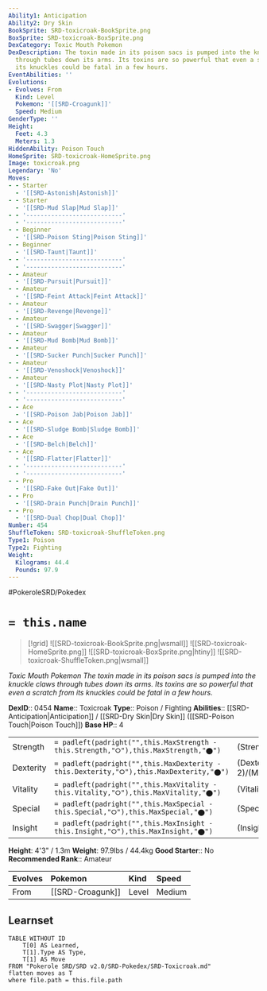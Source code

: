 ```yaml
---
Ability1: Anticipation
Ability2: Dry Skin
BookSprite: SRD-toxicroak-BookSprite.png
BoxSprite: SRD-toxicroak-BoxSprite.png
DexCategory: Toxic Mouth Pokemon
DexDescription: The toxin made in its poison sacs is pumped into the knuckle claws
  through tubes down its arms. Its toxins are so powerful that even a scratch from
  its knuckles could be fatal in a few hours.
EventAbilities: ''
Evolutions:
- Evolves: From
  Kind: Level
  Pokemon: '[[SRD-Croagunk]]'
  Speed: Medium
GenderType: ''
Height:
  Feet: 4.3
  Meters: 1.3
HiddenAbility: Poison Touch
HomeSprite: SRD-toxicroak-HomeSprite.png
Image: toxicroak.png
Legendary: 'No'
Moves:
- - Starter
  - '[[SRD-Astonish|Astonish]]'
- - Starter
  - '[[SRD-Mud Slap|Mud Slap]]'
- - '---------------------------'
  - '---------------------------'
- - Beginner
  - '[[SRD-Poison Sting|Poison Sting]]'
- - Beginner
  - '[[SRD-Taunt|Taunt]]'
- - '---------------------------'
  - '---------------------------'
- - Amateur
  - '[[SRD-Pursuit|Pursuit]]'
- - Amateur
  - '[[SRD-Feint Attack|Feint Attack]]'
- - Amateur
  - '[[SRD-Revenge|Revenge]]'
- - Amateur
  - '[[SRD-Swagger|Swagger]]'
- - Amateur
  - '[[SRD-Mud Bomb|Mud Bomb]]'
- - Amateur
  - '[[SRD-Sucker Punch|Sucker Punch]]'
- - Amateur
  - '[[SRD-Venoshock|Venoshock]]'
- - Amateur
  - '[[SRD-Nasty Plot|Nasty Plot]]'
- - '---------------------------'
  - '---------------------------'
- - Ace
  - '[[SRD-Poison Jab|Poison Jab]]'
- - Ace
  - '[[SRD-Sludge Bomb|Sludge Bomb]]'
- - Ace
  - '[[SRD-Belch|Belch]]'
- - Ace
  - '[[SRD-Flatter|Flatter]]'
- - '---------------------------'
  - '---------------------------'
- - Pro
  - '[[SRD-Fake Out|Fake Out]]'
- - Pro
  - '[[SRD-Drain Punch|Drain Punch]]'
- - Pro
  - '[[SRD-Dual Chop|Dual Chop]]'
Number: 454
ShuffleToken: SRD-toxicroak-ShuffleToken.png
Type1: Poison
Type2: Fighting
Weight:
  Kilograms: 44.4
  Pounds: 97.9
---
```


#PokeroleSRD/Pokedex

# `= this.name`

> [!grid]
> ![[SRD-toxicroak-BookSprite.png|wsmall]]
> ![[SRD-toxicroak-HomeSprite.png]]
> ![[SRD-toxicroak-BoxSprite.png|htiny]]
> ![[SRD-toxicroak-ShuffleToken.png|wsmall]]


*Toxic Mouth Pokemon*
*The toxin made in its poison sacs is pumped into the knuckle claws through tubes down its arms. Its toxins are so powerful that even a scratch from its knuckles could be fatal in a few hours.*

**DexID**:: 0454
**Name**:: Toxicroak
**Type**:: Poison / Fighting
**Abilities**:: [[SRD-Anticipation|Anticipation]] / [[SRD-Dry Skin|Dry Skin]] ([[SRD-Poison Touch|Poison Touch]])
**Base HP**:: 4

|           |                                                                                        |                                          |
| --------- | -------------------------------------------------------------------------------------- | ---------------------------------------- |
| Strength  | `= padleft(padright("",this.MaxStrength - this.Strength,"⭘"),this.MaxStrength,"⬤")`    | (Strength::3)/(MaxStrength::6)   |
| Dexterity | `= padleft(padright("",this.MaxDexterity - this.Dexterity,"⭘"),this.MaxDexterity,"⬤")` | (Dexterity:: 2)/(MaxDexterity::5) |
| Vitality  | `= padleft(padright("",this.MaxVitality - this.Vitality,"⭘"),this.MaxVitality,"⬤")`    | (Vitality::2)/(MaxVitality::4)   |
| Special   | `= padleft(padright("",this.MaxSpecial - this.Special,"⭘"),this.MaxSpecial,"⬤")`       | (Special::2)/(MaxSpecial::5)     |
| Insight   | `= padleft(padright("",this.MaxInsight - this.Insight,"⭘"),this.MaxInsight,"⬤")`       | (Insight::2)/(MaxInsight::4)     |

**Height**: 4'3" / 1.3m
**Weight**: 97.9lbs / 44.4kg
**Good Starter**:: No
**Recommended Rank**:: Amateur

| Evolves   | Pokemon          | Kind   | Speed   |
|:----------|:-----------------|:-------|:--------|
| From      | [[SRD-Croagunk]] | Level  | Medium  |

## Learnset

```dataview
TABLE WITHOUT ID
    T[0] AS Learned,
    T[1].Type AS Type,
    T[1] AS Move
FROM "Pokerole SRD/SRD v2.0/SRD-Pokedex/SRD-Toxicroak.md"
flatten moves as T
where file.path = this.file.path
```
